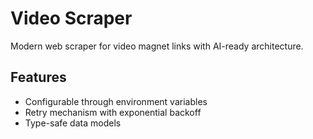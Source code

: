 # Video Scraper

Modern web scraper for video magnet links with AI-ready architecture.

## Features
- Configurable through environment variables
- Retry mechanism with exponential backoff
- Type-safe data models 